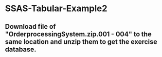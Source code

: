 # SSAS-Tabular-Example2

## Download file of "OrderprocessingSystem.zip.001 - 004" to the same location and unzip them to get the exercise database.
